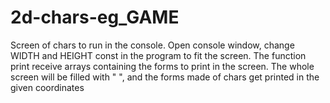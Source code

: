 # 2d-chars-eg_GAME

Screen of chars to run in the console.
Open console window, change WIDTH and HEIGHT const in the program to fit the screen.
The function print receive arrays containing the forms to print in the screen.
The whole screen will be filled with " ", and the forms made of chars get printed in the given coordinates
